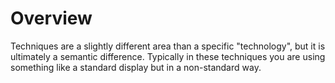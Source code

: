 # Overview

Techniques are a slightly different area than a specific "technology", but it is ultimately a semantic difference. Typically in these techniques you are using something like a standard display but in a non-standard way.
